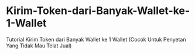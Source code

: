 # Kirim-Token-dari-Banyak-Wallet-ke-1-Wallet
Tutorial Kirim Token dari Banyak Wallet ke 1 Wallet (Cocok Untuk Penyetan Yang Tidak Mau Telat Jual)
